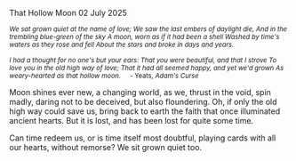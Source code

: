 That Hollow Moon
02 July 2025

<small><em>We sat grown quiet at the name of love;
We saw the last embers of daylight die,
And in the trembling blue-green of the sky
A moon, worn as if it had been a shell
Washed by time's waters as they rose and fell
About the stars and broke in days and years.

I had a thought for no one's but your ears:
That you were beautiful, and that I strove
To love you in the old high way of love;
That it had all seemed happy, and yet we'd grown
As weary-hearted as that hollow moon.</em>
&nbsp;&nbsp;&nbsp;&nbsp;- Yeats, *Adam's Curse*</small>

Moon shines ever new, a changing world,
as we, thrust in the void, spin madly,
daring not to be deceived, but also
floundering. Oh, if only the old high way
could save us, bring back to earth the faith
that once illuminated ancient hearts. But
it is lost, and has been lost for quite some time.

Can time redeem us, or is time itself
most doubtful, playing cards with all our hearts,
without remorse? We sit grown quiet too.